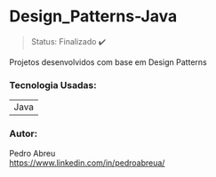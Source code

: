 # Design_Patterns-Java
> Status: Finalizado ✔️

<p>Projetos desenvolvidos com base em Design Patterns</p>

### Tecnologia Usadas:
<table>
  <tr>
    <td>Java</td>
  </tr>
</table>

### Autor:
Pedro Abreu </br>
https://www.linkedin.com/in/pedroabreua/


